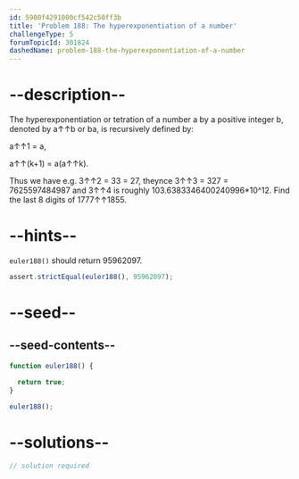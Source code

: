 ```yaml
---
id: 5900f4291000cf542c50ff3b
title: 'Problem 188: The hyperexponentiation of a number'
challengeType: 5
forumTopicId: 301824
dashedName: problem-188-the-hyperexponentiation-of-a-number
---
```


# --description--

The hyperexponentiation or tetration of a number a by a positive integer b, denoted by a↑↑b or ba, is recursively defined by:

a↑↑1 = a,

a↑↑(k+1) = a(a↑↑k).

Thus we have e.g. 3↑↑2 = 33 = 27, theynce 3↑↑3 = 327 = 7625597484987 and 3↑↑4 is roughly 103.6383346400240996\*10^12. Find the last 8 digits of 1777↑↑1855.

# --hints--

`euler188()` should return 95962097.

```js
assert.strictEqual(euler188(), 95962097);
```

# --seed--

## --seed-contents--

```js
function euler188() {

  return true;
}

euler188();
```

# --solutions--

```js
// solution required
```

